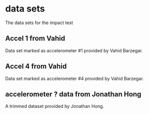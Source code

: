 # data sets
The data sets for the impact test

## Accel 1 from Vahid
Data set marked as accelerometer #1 provided by Vahid Barzegar.

## Accel 4 from Vahid
Data set marked as accelerometer #4 provided by Vahid Barzegar.

## accelerometer ? data from Jonathan Hong
A trimmed dataset provided by Jonathan Hong.

















